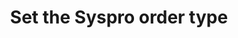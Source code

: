 ---
title: "Set the Syspro order type"
name: "sourcemeta_apifact_syspro"
key: "param_order_type"
description: "Order setting: Set on order header, see Sypro example order (https://www.stock2shop.com/documentation/getting-started/syspro-installation/syspro-orders-via-enet-webservice)"
user_friendly_description: "Order types are used to classify sales orders based on the type of sale. You can set this directly on Stock2Shop so when orders are synced to Syspro the order type is displayed."
default: "WO"
values: []
tags: [sourcemeta,apifact,syspro]
type: "meta"
process: "orders"
headless: true
---